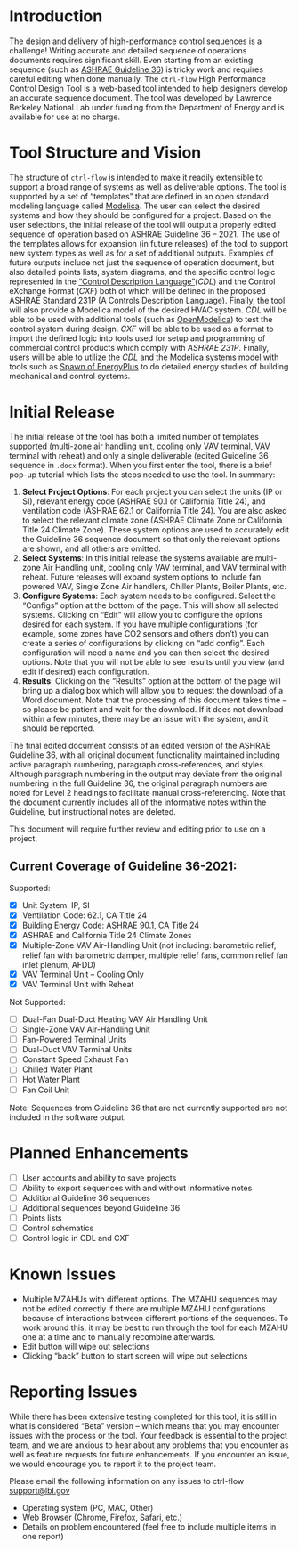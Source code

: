 # Introduction

The design and delivery of high-performance control sequences is a challenge! Writing accurate and detailed sequence of operations documents requires significant skill. Even starting from an existing sequence (such as [ASHRAE Guideline 36](https://www.ashrae.org/professional-development/all-instructor-led-training/instructor-led-training-seminar-and-short-courses/guideline-36-best-in-class-hvac-control-sequences)) is tricky work and requires careful editing when done manually. The ``ctrl-flow`` High Performance Control Design Tool is a web-based tool intended to help designers develop an accurate sequence document. The tool was developed by Lawrence Berkeley National Lab under funding from the Department of Energy and is available for use at no charge.

# Tool Structure and Vision

The structure of ``ctrl-flow`` is intended to make it readily extensible to support a broad range of systems as well as deliverable options. The tool is supported by a set of “templates” that are defined in an open standard modeling language called [Modelica](https://modelica.org/modelicalanguage.html). The user can select the desired systems and how they should be configured for a project. Based on the user selections, the initial release of the tool will output a properly edited sequence of operation based on ASHRAE Guideline 36 – 2021. The use of the templates allows for expansion (in future releases) of the tool to support new system types as well as for a set of additional outputs. Examples of future outputs include not just the sequence of operation document, but also detailed points lists, system diagrams, and the specific control logic represented in the [“Control Description Language”](https://simulationresearch.lbl.gov/wetter/download/2018-americanModelica-WetterGrahovacHu.pdf)(_CDL_) and the Control eXchange Format (_CXF_) both of which will be defined in the proposed ASHRAE Standard 231P (A Controls Description Language). Finally, the tool will also provide a Modelica model of the desired HVAC system. _CDL_ will be able to be used with additional tools (such as [OpenModelica](https://openmodelica.org)) to test the control system during design. _CXF_ will be able to be used as a format to import the defined logic into tools used for setup and programming of commercial control products which comply with _ASHRAE 231P_. Finally, users will be able to utilize the _CDL_ and the Modelica systems model with tools such as [Spawn of EnergyPlus](https://www.energy.gov/eere/buildings/articles/spawn-energyplus-spawn) to do detailed energy studies of building mechanical and control systems.

# Initial Release

The initial release of the tool has both a limited number of templates supported (multi-zone air handling unit, cooling only VAV terminal, VAV terminal with reheat) and only a single deliverable (edited Guideline 36 sequence in `.docx` format). When you first enter the tool, there is a brief pop-up tutorial which lists the steps needed to use the tool. In summary:

1. __Select Project Options__: For each project you can select the units (IP or SI), relevant energy code (ASHRAE 90.1 or California Title 24), and ventilation code (ASHRAE 62.1 or California Title 24). You are also asked to select the relevant climate zone (ASHRAE Climate Zone or California Title 24 Climate Zone). These system options are used to accurately edit the Guideline 36 sequence document so that only the relevant options are shown, and all others are omitted.
2. __Select Systems__: In this initial release the systems available are multi-zone Air Handling unit, cooling only VAV terminal, and VAV terminal with reheat. Future releases will expand system options to include fan powered VAV, Single Zone Air handlers, Chiller Plants, Boiler Plants, etc.  
3. __Configure Systems__: Each system needs to be configured. Select the “Configs” option at the bottom of the page. This will show all selected systems. Clicking on “Edit” will allow you to configure the options desired for each system. If you have multiple configurations (for example, some zones have CO2 sensors and others don’t) you can create a series of configurations by clicking on “add config”. Each configuration will need a name and you can then select the desired options. Note that you will not be able to see results until you view (and edit if desired) each configuration.  
4. __Results__: Clicking on the “Results” option at the bottom of the page will bring up a dialog box which will allow you to request the download of a Word document. Note that the processing of this document takes time – so please be patient and wait for the download. If it does not download within a few minutes, there may be an issue with the system, and it should be reported.

The final edited document consists of an edited version of the ASHRAE Guideline 36, with all original document functionality maintained including active paragraph numbering, paragraph cross-references, and styles. Although paragraph numbering in the output may deviate from the original numbering in the full Guideline 36, the original paragraph numbers are noted for Level 2 headings to facilitate manual cross-referencing. Note that the document currently includes all of the informative notes within the Guideline, but instructional notes are deleted.

This document will require further review and editing prior to use on a project.

## Current Coverage of Guideline 36-2021:

Supported:
- [x] Unit System: IP, SI
- [x] Ventilation Code: 62.1, CA Title 24
- [x] Building Energy Code: ASHRAE 90.1, CA Title 24
- [x] ASHRAE and California Title 24 Climate Zones
- [x] Multiple-Zone VAV Air-Handling Unit (not including: barometric relief, relief fan with barometric damper, multiple relief fans, common relief fan inlet plenum, AFDD)
- [x] VAV Terminal Unit – Cooling Only
- [x] VAV Terminal Unit with Reheat

Not Supported:
- [ ] Dual-Fan Dual-Duct Heating VAV Air Handling Unit
- [ ] Single-Zone VAV Air-Handling Unit
- [ ] Fan-Powered Terminal Units
- [ ] Dual-Duct VAV Terminal Units
- [ ] Constant Speed Exhaust Fan
- [ ] Chilled Water Plant
- [ ] Hot Water Plant
- [ ] Fan Coil Unit

Note: Sequences from Guideline 36 that are not currently supported are not included in the software output.

# Planned Enhancements

- [ ] User accounts and ability to save projects
- [ ] Ability to export sequences with and without informative notes
- [ ] Additional Guideline 36 sequences
- [ ] Additional sequences beyond Guideline 36
- [ ] Points lists
- [ ] Control schematics
- [ ] Control logic in CDL and CXF

# Known Issues

- Multiple MZAHUs with different options. The MZAHU sequences may not be edited correctly if there are multiple MZAHU configurations because of interactions between different portions of the sequences. To work around this, it may be best to run through the tool for each MZAHU one at a time and to manually recombine afterwards.
- Edit button will wipe out selections
- Clicking “back” button to start screen will wipe out selections

# Reporting Issues

While there has been extensive testing completed for this tool, it is still in what is considered “Beta” version – which means that you may encounter issues with the process or the tool. Your feedback is essential to the project team, and we are anxious to hear about any problems that you encounter as well as feature requests for future enhancements. If you encounter an issue, we would encourage you to report it to the project team.  

Please email the following information on any issues to ctrl-flow support@lbl.gov 
- Operating system (PC, MAC, Other)
- Web Browser (Chrome, Firefox, Safari, etc.)
- Details on problem encountered (feel free to include multiple items in one report)
